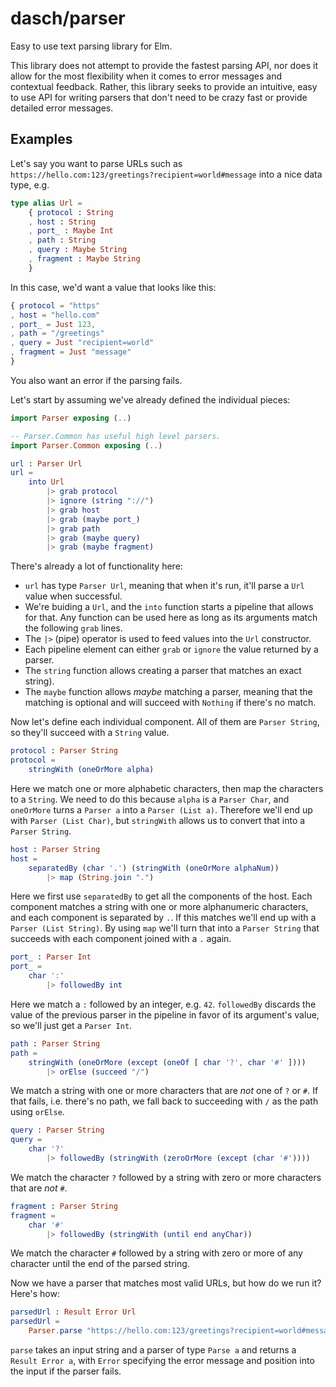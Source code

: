 # dasch/parser

Easy to use text parsing library for Elm.

This library does not attempt to provide the fastest parsing API, nor does it allow for the most flexibility when it comes to error messages and contextual feedback. Rather, this library seeks to provide an intuitive, easy to use API for writing parsers that don't need to be crazy fast or provide detailed error messages.


## Examples

Let's say you want to parse URLs such as `https://hello.com:123/greetings?recipient=world#message` into a nice data type, e.g.

```elm
type alias Url =
    { protocol : String
    , host : String
    , port_ : Maybe Int
    , path : String
    , query : Maybe String
    , fragment : Maybe String
    }
```

In this case, we'd want a value that looks like this:

```elm
{ protocol = "https"
, host = "hello.com"
, port_ = Just 123,
, path = "/greetings"
, query = Just "recipient=world"
, fragment = Just "message"
}
```

You also want an error if the parsing fails.

Let's start by assuming we've already defined the individual pieces:

```elm
import Parser exposing (..)

-- Parser.Common has useful high level parsers.
import Parser.Common exposing (..)

url : Parser Url
url =
    into Url
        |> grab protocol
        |> ignore (string "://")
        |> grab host
        |> grab (maybe port_)
        |> grab path
        |> grab (maybe query)
        |> grab (maybe fragment)
```

There's already a lot of functionality here:

* `url` has type `Parser Url`, meaning that when it's run, it'll parse a `Url` value when successful.
* We're buiding a `Url`, and the `into` function starts a pipeline that allows for that. Any function can be used here as long as its arguments match the following `grab` lines.
* The `|>` (pipe) operator is used to feed values into the `Url` constructor.
* Each pipeline element can either `grab` or `ignore` the value returned by a parser.
* The `string` function allows creating a parser that matches an exact string).
* The `maybe` function allows _maybe_ matching a parser, meaning that the matching is optional and will succeed with `Nothing` if there's no match.

Now let's define each individual component. All of them are `Parser String`, so they'll succeed with a `String` value.

```elm
protocol : Parser String
protocol =
    stringWith (oneOrMore alpha)
```

Here we match one or more alphabetic characters, then map the characters to a `String`. We need to do this because `alpha` is a `Parser Char`, and `oneOrMore` turns a `Parser a` into a `Parser (List a)`. Therefore we'll end up with `Parser (List Char)`, but `stringWith` allows us to convert that into a `Parser String`.

```elm
host : Parser String
host =
    separatedBy (char '.') (stringWith (oneOrMore alphaNum))
        |> map (String.join ".")
```

Here we first use `separatedBy` to get all the components of the host. Each component matches a string with one or more alphanumeric characters, and each component is separated by `.`. If this matches we'll end up with a `Parser (List String)`. By using `map` we'll turn that into a `Parser String` that succeeds with each component joined with a `.` again.

```elm
port_ : Parser Int
port_ =
    char ':'
        |> followedBy int
```

Here we match a `:` followed by an integer, e.g. `42`. `followedBy` discards the value of the previous parser in the pipeline in favor of its argument's value, so we'll just get a `Parser Int`.

```elm
path : Parser String
path =
    stringWith (oneOrMore (except (oneOf [ char '?', char '#' ])))
        |> orElse (succeed "/")
```

We match a string with one or more characters that are _not_ one of `?` or `#`. If that fails, i.e. there's no path, we fall back to succeeding with `/` as the path using `orElse`.

```elm
query : Parser String
query =
    char '?'
        |> followedBy (stringWith (zeroOrMore (except (char '#'))))
```

We match the character `?` followed by a string with zero or more characters that are _not_ `#`.

```elm
fragment : Parser String
fragment =
    char '#'
        |> followedBy (stringWith (until end anyChar))
```

We match the character `#` followed by a string with zero or more of any character until the end of the parsed string.

Now we have a parser that matches most valid URLs, but how do we run it? Here's how:

```elm
parsedUrl : Result Error Url
parsedUrl =
    Parser.parse "https://hello.com:123/greetings?recipient=world#message" url
```

`parse` takes an input string and a parser of type `Parse a` and returns a `Result Error a`, with `Error` specifying the error message and position into the input if the parser fails.
